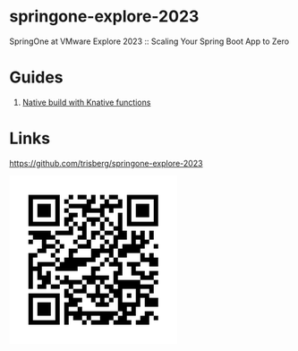 # springone-explore-2023

SpringOne at VMware Explore 2023 :: Scaling Your Spring Boot App to Zero

# Guides

1. [Native build with Knative functions](Knative-func.md)

# Links

https://github.com/trisberg/springone-explore-2023

![QR Code](springone-explore-2023.png)
